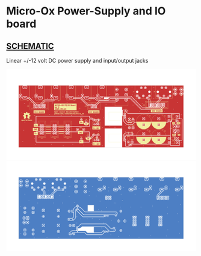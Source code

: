 # Micro-Ox Power-Supply and IO board

## [SCHEMATIC](https://github.com/JordanAceto/micro_ox/blob/main/circuit_boards/power_supply_and_io_board/docs/power_supply_and_io_board_schematic.pdf)

Linear +/-12 volt DC power supply and input/output jacks

![](./docs/2D/power_supply_and_io_board_front.svg)
![](./docs/2D/power_supply_and_io_board_back.svg)
